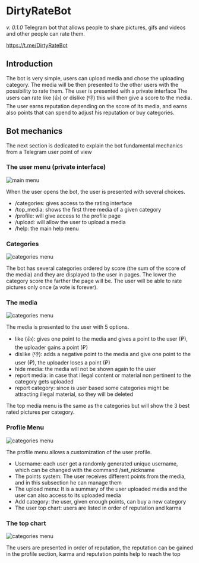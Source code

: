 # DirtyRateBot
_v. 0.1.0_
Telegram bot that allows people to share pictures, gifs and videos and other people can rate them.

https://t.me/DirtyRateBot

## Introduction
The bot is very simple, users can upload media and chose the uploading category. The media will be then presented to the other users with the possibility to rate them. The user is presented with a private interface
The users can rate like (👍) or dislike (👎) this will then give a score to the media.
The user earns reputation depending on the score of its media, and earns also points that can spend to adjust his reputation or buy categories.

## Bot mechanics
The next section is dedicated to explain the bot fundamental mechanics from a Telegram user point of view

### The user menu (private interface)
![main menu](/README_data/main_menu.png)

When the user opens the bot, the user is presented with several choices.
* /categories: gives access to the rating interface
* /top_media: shows the first three media of a given category
* /profile: will give access to the profile page
* /upload: will allow the user to upload a media
* /help: the main help menu


### Categories
![categories menu](/README_data/Screenshot_1.png)

The bot has several categories ordered by score (the sum of the score of the media) and they are displayed to the user in pages.
The lower the category score the farther the page will be.
The user will be able to rate pictures only once (a vote is forever).

### The media
![categories menu](/README_data/Screenshot_5.png)

The media is presented to the user with 5 options.
* like (👍): gives one point to the media and gives a point to the user (₽), the uploader gains a point (₽) 
* dislike (👎): adds a negative point to the media and give one point to the user (₽), the uploader loses a point (₽)
* hide media: the media will not be shown again to the user
* report media: in case that illegal content or material non pertinent to the category gets uploaded
* report category: since is user based some categories might be attracting illegal material, so they will be deleted

The top media menu is the same as the categories but will show the 3 best rated pictures per category.

### Profile Menu
![categories menu](/README_data/Screenshot_3.png)

The profile menu allows a customization of the user profile.

* Username: each user get a randomly generated unique username, which can be changed with the command /set_nickname
* The points system: The user receives different points from the media, and in this subsection he can manage them
* The upload menu: It is a summary of the user uploaded media and the user can also access to its uploaded media
* Add category: the user, given enough points, can buy a new category
* The user top chart: users are listed in order of reputation and karma

### The top chart
![categories menu](/README_data/Screenshot_4.png)

The users are presented in order of reputation, the reputation can be gained in the profile section, karma and reputation points help to reach the top





